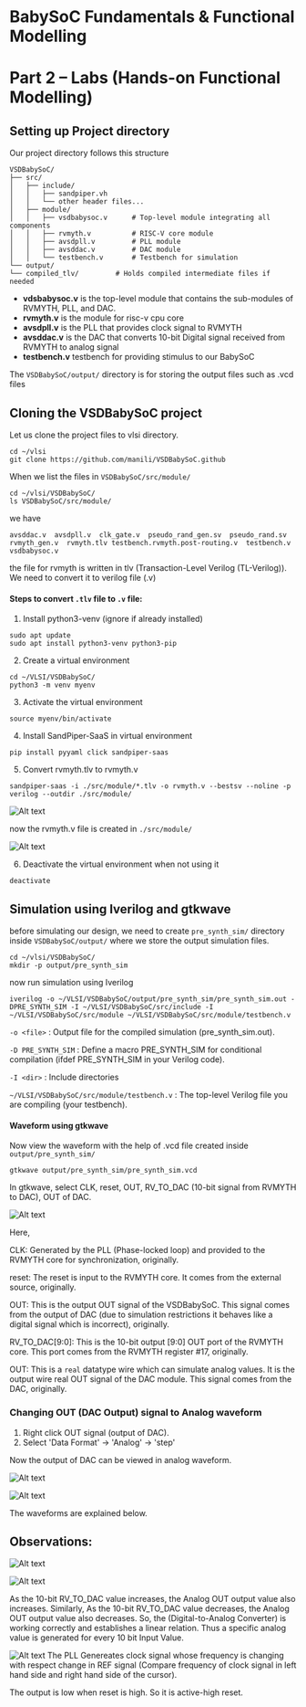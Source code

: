 # BabySoC Fundamentals & Functional Modelling
# Part 2 – Labs (Hands-on Functional Modelling)

## Setting up Project directory

Our project directory follows this structure
```
VSDBabySoC/
├── src/
│   ├── include/
│   │   ├── sandpiper.vh
│   │   └── other header files...
│   ├── module/
│   │   ├── vsdbabysoc.v      # Top-level module integrating all components
│   │   ├── rvmyth.v          # RISC-V core module
│   │   ├── avsdpll.v         # PLL module
│   │   ├── avsddac.v         # DAC module
│   │   └── testbench.v       # Testbench for simulation
└── output/
└── compiled_tlv/         # Holds compiled intermediate files if needed
```

- **vdsbabysoc.v** is the top-level module that contains the sub-modules of RVMYTH, PLL, and DAC.
- **rvmyth.v** is the module for risc-v cpu core
- **avsdpll.v** is the PLL that provides clock signal to RVMYTH
- **avsddac.v** is the DAC that converts 10-bit Digital signal received from RVMYTH to analog signal
- **testbench.v** testbench for providing stimulus to our BabySoC

The `VSDBabySoC/output/` directory is for storing the output files such as .vcd files


## Cloning the VSDBabySoC project
Let us clone the project files to vlsi directory.

```
cd ~/vlsi
git clone https://github.com/manili/VSDBabySoC.github
```
When we list the files in `VSDBabySoC/src/module/`
```
cd ~/vlsi/VSDBabySoC/
ls VSDBabySoC/src/module/
```
we have 
```
avsddac.v  avsdpll.v  clk_gate.v  pseudo_rand_gen.sv  pseudo_rand.sv  rvmyth_gen.v  rvmyth.tlv testbench.rvmyth.post-routing.v  testbench.v  vsdbabysoc.v
```

the file for rvmyth is written in tlv (Transaction-Level Verilog (TL-Verilog)). We need to convert it to verilog file (.v)

#### Steps to convert `.tlv` file to `.v` file:

1. Install python3-venv (ignore if already installed)
```
sudo apt update
sudo apt install python3-venv python3-pip
```

2. Create a virtual environment
```
cd ~/VLSI/VSDBabySoC/
python3 -m venv myenv
```

3. Activate the virtual environment
```
source myenv/bin/activate
```

4. Install SandPiper-SaaS in virtual environment
```
pip install pyyaml click sandpiper-saas
```
5. Convert rvmyth.tlv to rvmyth.v
```
sandpiper-saas -i ./src/module/*.tlv -o rvmyth.v --bestsv --noline -p verilog --outdir ./src/module/
```

![Alt text](images/tlv_to_v_conversion.png)

now the rvmyth.v file is created in `./src/module/`

![Alt text](images/module_contents.png)

6. Deactivate the virtual environment when not using it
```
deactivate
```

## Simulation using Iverilog and gtkwave

before simulating our design, we need to create `pre_synth_sim/` directory inside `VSDBabySoC/output/` where we store the output simulation files.

```
cd ~/vlsi/VSDBabySoC/
mkdir -p output/pre_synth_sim
```
now run simulation using Iverilog
```
iverilog -o ~/VLSI/VSDBabySoC/output/pre_synth_sim/pre_synth_sim.out -DPRE_SYNTH_SIM -I ~/VLSI/VSDBabySoC/src/include -I ~/VLSI/VSDBabySoC/src/module ~/VLSI/VSDBabySoC/src/module/testbench.v
```

`-o <file>` : Output file for the compiled simulation (pre_synth_sim.out).

`-D PRE_SYNTH_SIM` : Define a macro PRE_SYNTH_SIM for conditional compilation (ifdef PRE_SYNTH_SIM in your Verilog code).

`-I <dir>` : Include directories

`~/VLSI/VSDBabySoC/src/module/testbench.v` : The top-level Verilog file you are compiling (your testbench).

#### Waveform using gtkwave
Now view the waveform with the help of .vcd file created inside `output/pre_synth_sim/`

```
gtkwave output/pre_synth_sim/pre_synth_sim.vcd
```

In gtkwave, select CLK, reset, OUT, RV_TO_DAC (10-bit signal from RVMYTH to DAC), OUT of DAC.

![Alt text](images/gtkwave.png)

Here,

CLK: Generated by the PLL (Phase-locked loop) and provided to the RVMYTH core for synchronization, originally.

reset: The reset is input to the RVMYTH core. It comes from the external source, originally.

OUT: This is the output OUT signal of the VSDBabySoC. This signal comes from the output of DAC (due to simulation restrictions it behaves like a digital signal which is incorrect), originally.

RV_TO_DAC[9:0]: This is the 10-bit output [9:0] OUT port of the RVMYTH core. This port comes from the RVMYTH register #17, originally.

OUT: This is a `real` datatype wire which can simulate analog values. It is the output wire real OUT signal of the DAC module. This signal comes from the DAC, originally.

### Changing OUT (DAC Output) signal to Analog waveform

1. Right click OUT signal (output of DAC). 
2. Select 'Data Format' -> 'Analog' -> 'step'

Now the output of DAC can be viewed in analog waveform.

![Alt text](images/analog_wave_settings.png)

![Alt text](images/analog_wave.png)

The waveforms are explained below.

## Observations:

![Alt text](images/analog_wave_zoomed_in.png)

![Alt text](images/analog_wave_zoomed_out.png)

As the 10-bit RV_TO_DAC value increases, the Analog OUT output value also increases. Similarly, As the 10-bit RV_TO_DAC value decreases, the Analog OUT output value also decreases.
So, the (Digital-to-Analog Converter) is working correctly and establishes a linear relation. Thus a specific analog value is generated for every 10 bit Input Value.


![Alt text](images/frequency_change.png)
The PLL Genereates clock signal whose frequency is changing with respect change in REF signal (Compare frequency of clock signal in left hand side and right hand side of the cursor).

The output is low when reset is high. So it is active-high reset.




